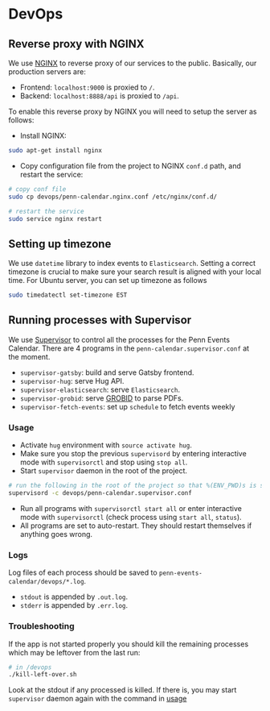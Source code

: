 # DevOps

## Reverse proxy with NGINX

We use [NGINX](https://www.nginx.com) to reverse proxy of our services to the public. Basically, our production servers are:

- Frontend: `localhost:9000` is proxied to `/`.
- Backend: `localhost:8888/api` is proxied to `/api`.

To enable this reverse proxy by NGINX you will need to setup the server as follows:

- Install NGINX:

```sh
sudo apt-get install nginx
```

- Copy configuration file from the project to NGINX `conf.d` path, and restart the service:

```sh
# copy conf file
sudo cp devops/penn-calendar.nginx.conf /etc/nginx/conf.d/

# restart the service
sudo service nginx restart
```

## Setting up timezone

We use `datetime` library to index events to `Elasticsearch`. Setting a correct timezone is crucial to make sure your search result is aligned with your local time. For Ubuntu server, you can set up timezone as follows

```sh
sudo timedatectl set-timezone EST
```

## Running processes with Supervisor

We use [Supervisor](http://supervisord.org/index.html) to control all the processes for the Penn Events Calendar. There are 4 programs in the `penn-calendar.supervisor.conf` at the moment.

- `supervisor-gatsby`: build and serve Gatsby frontend.
- `supervisor-hug`: serve Hug API.
- `supervisor-elasticsearch`: serve `Elasticsearch`.
- `supervisor-grobid`: serve [GROBID](https://github.com/kermitt2/grobid) to parse PDFs.
- `supervisor-fetch-events`: set up `schedule` to fetch events weekly

### Usage

- Activate `hug` environment with `source activate hug`.
- Make sure you stop the previous `supervisord` by entering interactive mode with `supervisorctl` and stop using `stop all`.
- Start `supervisor` daemon in the root of the project.

```sh
# run the following in the root of the project so that %(ENV_PWD)s is set to path to root of the project
supervisord -c devops/penn-calendar.supervisor.conf
```

- Run all programs with `supervisorctl start all` or enter interactive mode with `supervisorctl` (check process using `start all`, `status`).
- All programs are set to auto-restart. They should restart themselves if anything goes wrong.

### Logs

Log files of each process should be saved to `penn-events-calendar/devops/*.log`.

- `stdout` is appended by `.out.log`.
- `stderr` is appended by `.err.log`.

### Troubleshooting

If the app is not started properly you should kill the remaining processes which may be leftover from the last run:

```sh
# in /devops
./kill-left-over.sh
```

Look at the stdout if any processed is killed. If there is, you may start `supervisor` daemon again with the command in [usage](#usage)

